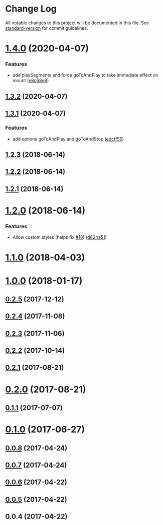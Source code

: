 # Change Log

All notable changes to this project will be documented in this file. See [standard-version](https://github.com/conventional-changelog/standard-version) for commit guidelines.

<a name="1.4.0"></a>
# [1.4.0](https://github.com/SilverFox70/react-lottie/compare/v1.3.2...v1.4.0) (2020-04-07)


### Features

* add playSegments and force goToAndPlay to take immediate effect on mount ([e8c68e8](https://github.com/SilverFox70/react-lottie/commit/e8c68e8))



<a name="1.3.2"></a>
## [1.3.2](https://github.com/SilverFox70/react-lottie/compare/v1.3.1...v1.3.2) (2020-04-07)



<a name="1.3.1"></a>
## [1.3.1](https://github.com/SilverFox70/react-lottie/compare/v1.2.3...v1.3.1) (2020-04-07)


### Features

* add options goToAndPlay and goToAndStop ([edcff55](https://github.com/SilverFox70/react-lottie/commit/edcff55))



<a name="1.2.3"></a>
## [1.2.3](https://github.com/chenqingspring/react-lottie/compare/v1.2.2...v1.2.3) (2018-06-14)



<a name="1.2.2"></a>
## [1.2.2](https://github.com/chenqingspring/react-lottie/compare/v1.2.1...v1.2.2) (2018-06-14)



<a name="1.2.1"></a>
## [1.2.1](https://github.com/chenqingspring/react-lottie/compare/v1.2.0...v1.2.1) (2018-06-14)



<a name="1.2.0"></a>
# [1.2.0](https://github.com/chenqingspring/react-lottie/compare/v1.1.0...v1.2.0) (2018-06-14)


### Features

* Allow custom styles (helps fix [#18](https://github.com/chenqingspring/react-lottie/issues/18)) ([d624a51](https://github.com/chenqingspring/react-lottie/commit/d624a51))



<a name="1.1.0"></a>
# [1.1.0](https://github.com/chenqingspring/react-lottie/compare/v1.0.0...v1.1.0) (2018-04-03)



<a name="1.0.0"></a>
# [1.0.0](https://github.com/chenqingspring/react-lottie/compare/v0.2.5...v1.0.0) (2018-01-17)



<a name="0.2.5"></a>
## [0.2.5](https://github.com/chenqingspring/react-lottie/compare/v0.2.4...v0.2.5) (2017-12-12)



<a name="0.2.4"></a>
## [0.2.4](https://github.com/chenqingspring/react-lottie/compare/v0.2.3...v0.2.4) (2017-11-08)



<a name="0.2.3"></a>
## [0.2.3](https://github.com/chenqingspring/react-lottie/compare/v0.2.2...v0.2.3) (2017-11-06)



<a name="0.2.2"></a>
## [0.2.2](https://github.com/chenqingspring/react-lottie/compare/v0.2.1...v0.2.2) (2017-10-14)



<a name="0.2.1"></a>
## [0.2.1](https://github.com/chenqingspring/react-lottie/compare/v0.2.0...v0.2.1) (2017-08-21)



<a name="0.2.0"></a>
# [0.2.0](https://github.com/chenqingspring/react-lottie/compare/v0.1.1...v0.2.0) (2017-08-21)



<a name="0.1.1"></a>
## [0.1.1](https://github.com/chenqingspring/react-lottie/compare/v0.1.0...v0.1.1) (2017-07-07)



<a name="0.1.0"></a>
# [0.1.0](https://github.com/chenqingspring/react-lottie/compare/v0.0.8...v0.1.0) (2017-06-27)



<a name="0.0.8"></a>
## [0.0.8](https://github.com/chenqingspring/react-lottie/compare/v0.0.7...v0.0.8) (2017-04-24)



<a name="0.0.7"></a>
## [0.0.7](https://github.com/chenqingspring/react-lottie/compare/v0.0.6...v0.0.7) (2017-04-24)



<a name="0.0.6"></a>
## [0.0.6](https://github.com/chenqingspring/react-lottie/compare/v0.0.5...v0.0.6) (2017-04-22)



<a name="0.0.5"></a>
## [0.0.5](https://github.com/chenqingspring/react-lottie/compare/v0.0.4...v0.0.5) (2017-04-22)



<a name="0.0.4"></a>
## 0.0.4 (2017-04-22)
